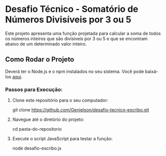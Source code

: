 # Desafio Técnico - Somatório de Números Divisíveis por 3 ou 5

Este projeto apresenta uma função projetada para calcular a soma de todos os números inteiros que são divisíveis por 3 ou 5 e que se encontram abaixo de um determinado valor inteiro.

## Como Rodar o Projeto

Deverá ter o Node.js e o npm instalados no seu sistema. Você pode baixá-los [aqui](https://nodejs.org/).

### Passos para Execução:

1. Clone este repositório para o seu computador:
   
   git clone https://github.com/Genielson/desafio-tecnico-escribo.git

2. Navegue até o diretório do projeto:
   
   cd pasta-do-repositorio

3. Execute o script JavaScript para testar a função:

    node desafio-escribo.js